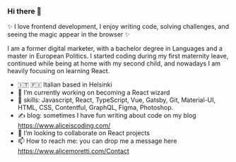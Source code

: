 ### Hi there 👋

✨ I love frontend development, I enjoy writing code, solving challenges, and seeing the magic appear in the browser ✨ 

I am a former digital marketer, with a bachelor degree in Languages and a master in European Politics.
I started coding during my first maternity leave, continued while being at home with my second child, and nowadays I am heavily focusing on learning React. 

- 🇮🇹 🇫🇮  Italian based in Helsinki
- 🔭 I’m currently working on becoming a React wizard
- 🌱 skills: Javascript, React, TypeScript, Vue, Gatsby, Git, Material-UI, HTML, CSS, Contentful, GraphQL, Figma, Photoshop.
- ✍️ blog: sometimes I have fun writing about code on my blog https://www.aliceiscoding.com/
- 👯 I’m looking to collaborate on React projects
- 📫 How to reach me: you can drop me a message here https://www.alicemoretti.com/Contact

